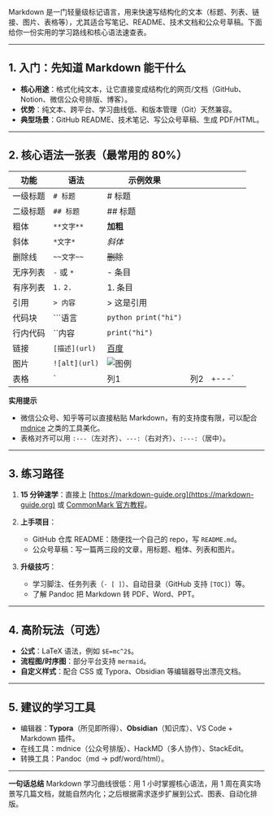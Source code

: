 Markdown 是一门轻量级标记语言，用来快速写结构化的文本（标题、列表、链接、图片、表格等），尤其适合写笔记、README、技术文档和公众号草稿。下面给你一份实用的学习路线和核心语法速查表。

---

## 1. 入门：先知道 Markdown 能干什么

* **核心用途**：格式化纯文本，让它直接变成结构化的网页/文档（GitHub、Notion、微信公众号排版、博客）。
* **优势**：纯文本、跨平台、学习曲线低、和版本管理（Git）天然兼容。
* **典型场景**：GitHub README、技术笔记、写公众号草稿、生成 PDF/HTML。

---

## 2. 核心语法一张表（最常用的 80%） 

| 功能   | 语法            | 示例效果                    |    |         |              |
| ---- | ------------- | ----------------------- | -- | ------- | ------------ |
| 一级标题 | `# 标题`        | # 标题                    |    |         |              |
| 二级标题 | `## 标题`       | ## 标题                   |    |         |              |
| 粗体   | `**文字**`      | **加粗**                  |    |         |              |
| 斜体   | `*文字*`        | *斜体*                    |    |         |              |
| 删除线  | `~~文字~~`      | ~~删除~~                  |    |         |              |
| 无序列表 | `-` 或 `*`     | - 条目                    |    |         |              |
| 有序列表 | `1.` `2.`     | 1. 条目                   |    |         |              |
| 引用   | `> 内容`        | > 这是引用                  |    |         |              |
| 代码块  | ```语言         | `python print("hi")`    |    |         |              |
| 行内代码 | ``内容          | `print("hi")`           |    |         |              |
| 链接   | `[描述](url)`   | [百度](https://baidu.com) |    |         |              |
| 图片   | `![alt](url)` | ![图例](图片链接)             |    |         |              |
| 表格   | `             | 列1                      | 列2 | `+`---` | |A|B| → 生成表格 |

**实用提示**

* 微信公众号、知乎等可以直接粘贴 Markdown，有的支持度有限，可以配合 [mdnice](https://mdnice.com/) 之类的工具美化。
* 表格对齐可以用 `:---`（左对齐）、`---:`（右对齐）、`:---:`（居中）。

---

## 3. 练习路径

1. **15 分钟速学**：直接上 [https://markdown-guide.org](https://markdown-guide.org) 或 [CommonMark 官方教程](https://commonmark.org/help/)。
2. **上手项目**：

   * GitHub 仓库 README：随便找一个自己的 repo，写 `README.md`。
   * 公众号草稿：写一篇两三段的文章，用标题、粗体、列表和图片。
3. **升级技巧**：

   * 学习脚注、任务列表（`- [ ]`）、自动目录（GitHub 支持 `[TOC]`）等。
   * 了解 Pandoc 把 Markdown 转 PDF、Word、PPT。

---

## 4. 高阶玩法（可选）

* **公式**：LaTeX 语法，例如 `$E=mc^2$`。
* **流程图/时序图**：部分平台支持 `mermaid`。
* **自定义样式**：配合 CSS 或 Typora、Obsidian 等编辑器导出漂亮文档。

---

## 5. 建议的学习工具

* 编辑器：**Typora**（所见即所得）、**Obsidian**（知识库）、VS Code + Markdown 插件。
* 在线工具：mdnice（公众号排版）、HackMD（多人协作）、StackEdit。
* 转换工具：Pandoc（md → pdf/word/html）。

---

**一句话总结**
Markdown 学习曲线很低：用 1 小时掌握核心语法，用 1 周在真实场景写几篇文档，就能自然内化；之后根据需求逐步扩展到公式、图表、自动化排版。

